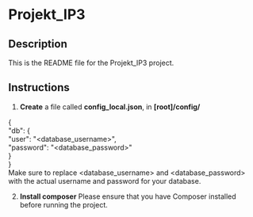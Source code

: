 # Projekt_IP3 
## Description
This is the README file for the Projekt_IP3 project.

## Instructions
1. **Create** a file called **config_local.json**, in **[root]/config/**


{<br>
  "db": {<br>
    "user": "<database_username>",<br>
    "password": "<database_password>"<br>
  }<br>
}<br>
Make sure to replace <database_username> and <database_password> with the actual username and password for your database.

2. **Install composer**
Please ensure that you have Composer installed before running the project.

